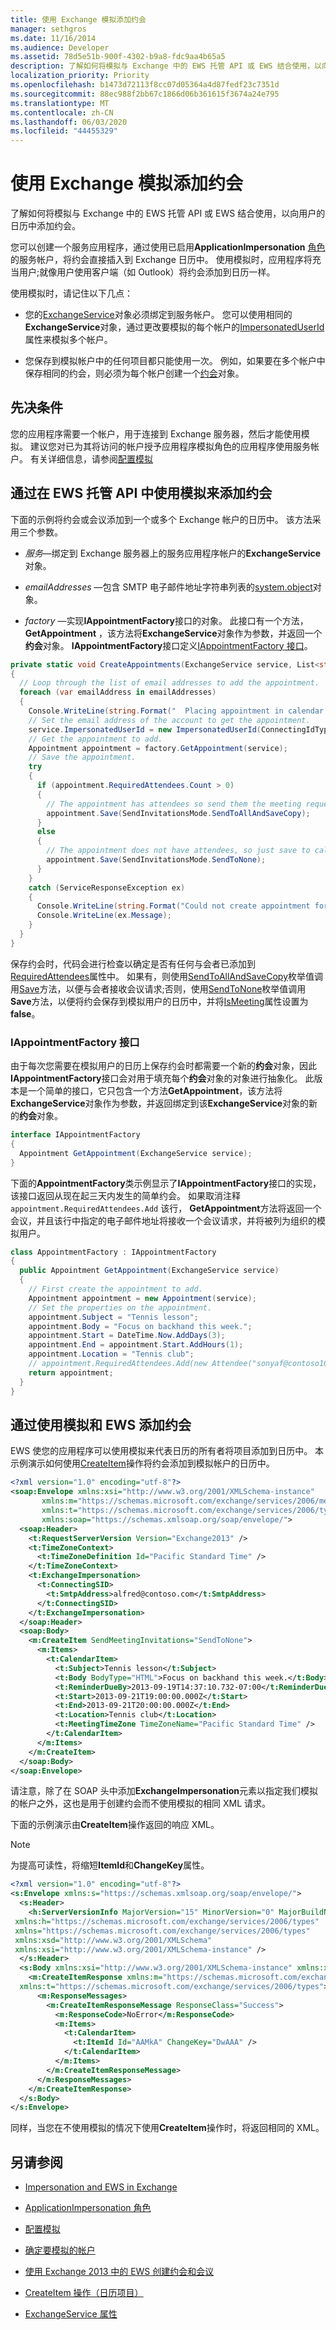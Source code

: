 ```yaml
---
title: 使用 Exchange 模拟添加约会
manager: sethgros
ms.date: 11/16/2014
ms.audience: Developer
ms.assetid: 78d5e51b-900f-4302-b9a8-fdc9aa4b65a5
description: 了解如何将模拟与 Exchange 中的 EWS 托管 API 或 EWS 结合使用，以向用户的日历中添加约会。
localization_priority: Priority
ms.openlocfilehash: b1473d72113f8cc07d05364a4d87fedf23c7351d
ms.sourcegitcommit: 88ec988f2bb67c1866d06b361615f3674a24e795
ms.translationtype: MT
ms.contentlocale: zh-CN
ms.lasthandoff: 06/03/2020
ms.locfileid: "44455329"
---
```

# <a name="add-appointments-by-using-exchange-impersonation"></a>使用 Exchange 模拟添加约会

了解如何将模拟与 Exchange 中的 EWS 托管 API 或 EWS 结合使用，以向用户的日历中添加约会。
  
您可以创建一个服务应用程序，通过使用已启用**ApplicationImpersonation** [角色](how-to-configure-impersonation.md)的服务帐户，将约会直接插入到 Exchange 日历中。 使用模拟时，应用程序将充当用户;就像用户使用客户端（如 Outlook）将约会添加到日历一样。 
  
使用模拟时，请记住以下几点：
  
- 您的[ExchangeService](https://msdn.microsoft.com/library/microsoft.exchange.webservices.data.exchangeservice.aspx)对象必须绑定到服务帐户。 您可以使用相同的**ExchangeService**对象，通过更改要模拟的每个帐户的[ImpersonatedUserId](https://msdn.microsoft.com/library/microsoft.exchange.webservices.data.exchangeservice.impersonateduserid.aspx)属性来模拟多个帐户。 
    
- 您保存到模拟帐户中的任何项目都只能使用一次。 例如，如果要在多个帐户中保存相同的约会，则必须为每个帐户创建一个[约会](https://msdn.microsoft.com/library/microsoft.exchange.webservices.data.appointment.aspx)对象。 
    
## <a name="prerequisites"></a>先决条件

您的应用程序需要一个帐户，用于连接到 Exchange 服务器，然后才能使用模拟。 建议您对已为其将访问的帐户授予应用程序模拟角色的应用程序使用服务帐户。 有关详细信息，请参阅[配置模拟](how-to-configure-impersonation.md)
  
## <a name="add-appointments-by-using-impersonation-with-the-ews-managed-api"></a>通过在 EWS 托管 API 中使用模拟来添加约会

下面的示例将约会或会议添加到一个或多个 Exchange 帐户的日历中。 该方法采用三个参数。
  
-  _服务_—绑定到 Exchange 服务器上的服务应用程序帐户的**ExchangeService**对象。 
    
-  _emailAddresses_ —包含 SMTP 电子邮件地址字符串列表的[system.object](https://msdn.microsoft.com/library/6sh2ey19.aspx)对象。 
    
-  _factory_ —实现**IAppointmentFactory**接口的对象。 此接口有一个方法， **GetAppointment** ，该方法将**ExchangeService**对象作为参数，并返回一个**约会**对象。 **IAppointmentFactory**接口定义[IAppointmentFactory 接口](#bk_IAppointmentFactory)。
    
```cs
private static void CreateAppointments(ExchangeService service, List<string> emailAddresses, IAppointmentFactory factory)
{
  // Loop through the list of email addresses to add the appointment.
  foreach (var emailAddress in emailAddresses)
  {
    Console.WriteLine(string.Format("  Placing appointment in calendar for {0}.", emailAddress));
    // Set the email address of the account to get the appointment.
    service.ImpersonatedUserId = new ImpersonatedUserId(ConnectingIdType.SmtpAddress, emailAddress);
    // Get the appointment to add.
    Appointment appointment = factory.GetAppointment(service);
    // Save the appointment.
    try
    {
      if (appointment.RequiredAttendees.Count > 0)
      {
        // The appointment has attendees so send them the meeting request.
        appointment.Save(SendInvitationsMode.SendToAllAndSaveCopy);
      }
      else
      {
        // The appointment does not have attendees, so just save to calendar.
        appointment.Save(SendInvitationsMode.SendToNone);
      }
    }
    catch (ServiceResponseException ex)
    {
      Console.WriteLine(string.Format("Could not create appointment for {0}", emailAddress));
      Console.WriteLine(ex.Message);
    }
  }
}
```

保存约会时，代码会进行检查以确定是否有任何与会者已添加到[RequiredAttendees](https://msdn.microsoft.com/library/microsoft.exchange.webservices.data.appointment.requiredattendees.aspx)属性中。 如果有，则使用[SendToAllAndSaveCopy](https://msdn.microsoft.com/library/microsoft.exchange.webservices.data.sendinvitationsmode.aspx)枚举值调用[Save](https://msdn.microsoft.com/library/dd635394.aspx)方法，以便与会者接收会议请求;否则，使用[SendToNone](https://msdn.microsoft.com/library/microsoft.exchange.webservices.data.sendinvitationsmode.aspx)枚举值调用**Save**方法，以便将约会保存到模拟用户的日历中，并将[IsMeeting](https://msdn.microsoft.com/library/microsoft.exchange.webservices.data.appointment.ismeeting.aspx)属性设置为**false**。
  
### <a name="iappointmentfactory-interface"></a>IAppointmentFactory 接口
<a name="bk_IAppointmentFactory"> </a>

由于每次您需要在模拟用户的日历上保存约会时都需要一个新的**约会**对象，因此**IAppointmentFactory**接口会对用于填充每个**约会**对象的对象进行抽象化。 此版本是一个简单的接口，它只包含一个方法**GetAppointment**，该方法将**ExchangeService**对象作为参数，并返回绑定到该**ExchangeService**对象的新的**约会**对象。 
  
```cs
interface IAppointmentFactory
{
  Appointment GetAppointment(ExchangeService service);
}
```

下面的**AppointmentFactory**类示例显示了**IAppointmentFactory**接口的实现，该接口返回从现在起三天内发生的简单约会。 如果取消注释 `appointment.RequiredAttendees.Add` 该行， **GetAppointment**方法将返回一个会议，并且该行中指定的电子邮件地址将接收一个会议请求，并将被列为组织的模拟用户。 
  
```cs
class AppointmentFactory : IAppointmentFactory
{
  public Appointment GetAppointment(ExchangeService service)
  {
    // First create the appointment to add.
    Appointment appointment = new Appointment(service);
    // Set the properties on the appointment.
    appointment.Subject = "Tennis lesson";
    appointment.Body = "Focus on backhand this week.";
    appointment.Start = DateTime.Now.AddDays(3);
    appointment.End = appointment.Start.AddHours(1);
    appointment.Location = "Tennis club";
    // appointment.RequiredAttendees.Add(new Attendee("sonyaf@contoso1000.onmicrosoft.com"));
    return appointment;
  }
}

```

## <a name="add-appointments-by-using-impersonation-with-ews"></a>通过使用模拟和 EWS 添加约会

EWS 使您的应用程序可以使用模拟来代表日历的所有者将项目添加到日历中。 本示例演示如何使用[CreateItem](https://msdn.microsoft.com/library/aa4a7c94-f668-4bd2-8079-c855f6ab17e1%28Office.15%29.aspx)操作将约会添加到模拟帐户的日历中。 
  
```XML
<?xml version="1.0" encoding="utf-8"?>
<soap:Envelope xmlns:xsi="http://www.w3.org/2001/XMLSchema-instance" 
       xmlns:m="https://schemas.microsoft.com/exchange/services/2006/messages" 
       xmlns:t="https://schemas.microsoft.com/exchange/services/2006/types" 
       xmlns:soap="https://schemas.xmlsoap.org/soap/envelope/">
  <soap:Header>
    <t:RequestServerVersion Version="Exchange2013" />
    <t:TimeZoneContext>
      <t:TimeZoneDefinition Id="Pacific Standard Time" />
    </t:TimeZoneContext>
    <t:ExchangeImpersonation>
      <t:ConnectingSID>
        <t:SmtpAddress>alfred@contoso.com</t:SmtpAddress>
      </t:ConnectingSID>
    </t:ExchangeImpersonation>
  </soap:Header>
  <soap:Body>
    <m:CreateItem SendMeetingInvitations="SendToNone">
      <m:Items>
        <t:CalendarItem>
          <t:Subject>Tennis lesson</t:Subject>
          <t:Body BodyType="HTML">Focus on backhand this week.</t:Body>
          <t:ReminderDueBy>2013-09-19T14:37:10.732-07:00</t:ReminderDueBy>
          <t:Start>2013-09-21T19:00:00.000Z</t:Start>
          <t:End>2013-09-21T20:00:00.000Z</t:End>
          <t:Location>Tennis club</t:Location>
          <t:MeetingTimeZone TimeZoneName="Pacific Standard Time" />
        </t:CalendarItem>
      </m:Items>
    </m:CreateItem>
  </soap:Body>
</soap:Envelope>
```

请注意，除了在 SOAP 头中添加**ExchangeImpersonation**元素以指定我们模拟的帐户之外，这也是用于创建约会而不使用模拟的相同 XML 请求。 
  
下面的示例演示由**CreateItem**操作返回的响应 XML。 
  
> [!NOTE]
> 为提高可读性，将缩短**ItemId**和**ChangeKey**属性。 
  
```XML
<?xml version="1.0" encoding="utf-8"?>
<s:Envelope xmlns:s="https://schemas.xmlsoap.org/soap/envelope/">
  <s:Header>
    <h:ServerVersionInfo MajorVersion="15" MinorVersion="0" MajorBuildNumber="775" MinorBuildNumber="7" Version="V2_4" 
 xmlns:h="https://schemas.microsoft.com/exchange/services/2006/types" 
 xmlns="https://schemas.microsoft.com/exchange/services/2006/types" 
 xmlns:xsd="http://www.w3.org/2001/XMLSchema" 
 xmlns:xsi="http://www.w3.org/2001/XMLSchema-instance" />
  </s:Header>
  <s:Body xmlns:xsi="http://www.w3.org/2001/XMLSchema-instance" xmlns:xsd="http://www.w3.org/2001/XMLSchema">
    <m:CreateItemResponse xmlns:m="https://schemas.microsoft.com/exchange/services/2006/messages" 
  xmlns:t="https://schemas.microsoft.com/exchange/services/2006/types">
      <m:ResponseMessages>
        <m:CreateItemResponseMessage ResponseClass="Success">
          <m:ResponseCode>NoError</m:ResponseCode>
          <m:Items>
            <t:CalendarItem>
              <t:ItemId Id="AAMkA" ChangeKey="DwAAA" />
            </t:CalendarItem>
          </m:Items>
        </m:CreateItemResponseMessage>
      </m:ResponseMessages>
    </m:CreateItemResponse>
  </s:Body>
</s:Envelope>

```

同样，当您在不使用模拟的情况下使用**CreateItem**操作时，将返回相同的 XML。 
  
## <a name="see-also"></a>另请参阅


- [Impersonation and EWS in Exchange](impersonation-and-ews-in-exchange.md)
    
- [ApplicationImpersonation 角色](https://technet.microsoft.com/library/dd776119%28v=exchg.150%29.aspx)
    
- [配置模拟](how-to-configure-impersonation.md)
    
- [确定要模拟的帐户](how-to-identify-the-account-to-impersonate.md)
    
- [使用 Exchange 2013 中的 EWS 创建约会和会议](how-to-create-appointments-and-meetings-by-using-ews-in-exchange-2013.md)
    
- [CreateItem 操作（日历项目）](../web-service-reference/createitem-operation-calendar-item.md)
    
- [ExchangeService 属性](https://docs.microsoft.com/dotnet/api/microsoft.exchange.webservices.data.exchangeservice.impersonateduserid?view=exchange-ews-api)
    

